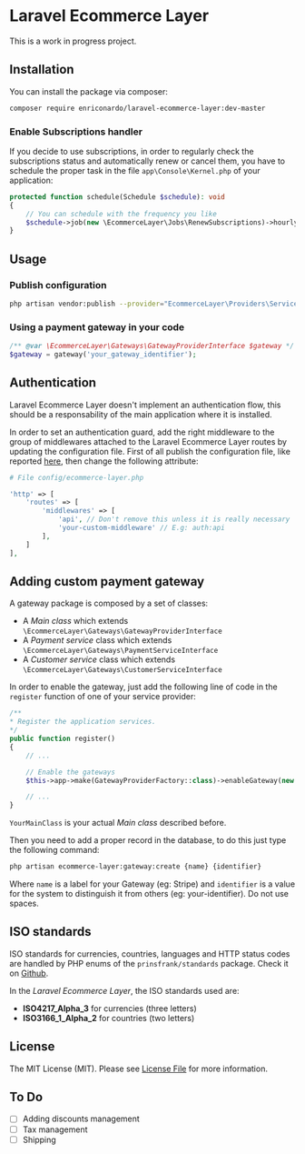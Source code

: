 # Laravel Ecommerce Layer

This is a work in progress project.

## Installation

You can install the package via composer:

```bash
composer require enriconardo/laravel-ecommerce-layer:dev-master
```

### Enable Subscriptions handler

If you decide to use subscriptions, in order to regularly check the subscriptions status and automatically renew or cancel them, you have to schedule the proper task in the file `app\Console\Kernel.php` of your application:

``` php
protected function schedule(Schedule $schedule): void
{
    // You can schedule with the frequency you like
    $schedule->job(new \EcommerceLayer\Jobs\RenewSubscriptions)->hourly();
}
```

## Usage

### Publish configuration

``` bash
php artisan vendor:publish --provider="EcommerceLayer\Providers\ServiceProvider" --tag=config
```

### Using a payment gateway in your code

``` php
/** @var \EcommerceLayer\Gateways\GatewayProviderInterface $gateway */
$gateway = gateway('your_gateway_identifier');
```

## Authentication

Laravel Ecommerce Layer doesn't implement an authentication flow, this should be a responsability of the main application where it is installed.

In order to set an authentication guard, add the right middleware to the group of middlewares attached to the Laravel Ecommerce Layer routes by updating the configuration file. First of all publish the configuration file, like reported [here](#publish-configuration), then change the following attribute:

``` php
# File config/ecommerce-layer.php

'http' => [
    'routes' => [
        'middlewares' => [
            'api', // Don't remove this unless it is really necessary
            'your-custom-middleware' // E.g: auth:api
        ],
    ]
],
```

## Adding custom payment gateway

A gateway package is composed by a set of classes:

- A *Main class* which extends `\EcommerceLayer\Gateways\GatewayProviderInterface`
- A *Payment service* class which extends `\EcommerceLayer\Gateways\PaymentServiceInterface`
- A *Customer service* class which extends `\EcommerceLayer\Gateways\CustomerServiceInterface`

In order to enable the gateway, just add the following line of code in the `register` function of one of your service provider:

``` php
/**
* Register the application services.
*/
public function register()
{
    // ...

    // Enable the gateways
    $this->app->make(GatewayProviderFactory::class)->enableGateway(new YourMainClass);

    // ...
}
```

`YourMainClass` is your actual *Main class* described before.

Then you need to add a proper record in the database, to do this just type the following command:

```bash
php artisan ecommerce-layer:gateway:create {name} {identifier}
```

Where `name` is a label for your Gateway (eg: Stripe) and `identifier` is a value for the system to distinguish it from others (eg: your-identifier). Do not use spaces.

## ISO standards

ISO standards for currencies, countries, languages and HTTP status codes are handled by PHP enums of the `prinsfrank/standards` package. Check it on [Github](https://github.com/PrinsFrank/standards).

In the *Laravel Ecommerce Layer*, the ISO standards used are:

- **ISO4217_Alpha_3** for currencies (three letters)
- **ISO3166_1_Alpha_2** for countries (two letters)

## License

The MIT License (MIT). Please see [License File](LICENSE.md) for more information.

## To Do

- [ ] Adding discounts management
- [ ] Tax management
- [ ] Shipping